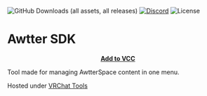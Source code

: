 ![GitHub Downloads (all assets, all releases)](https://img.shields.io/github/downloads/Killers0992/AwtterSDK/total?label=Downloads&labelColor=2e343e&color=00FFFF&style=for-the-badge)
[![Discord](https://img.shields.io/discord/1216429195232673964?label=Discord&labelColor=2e343e&color=00FFFF&style=for-the-badge)](https://discord.gg/ZTVfF8SKDN)
![License](https://img.shields.io/github/license/Ileriayo/markdown-badges?style=for-the-badge&labelColor=2e343e&color=00FFFF&)
# Awtter SDK

<p align="center">
<b><a href="https://killers0992.github.io/AwtterSDK">Add to VCC</a></b>
</p>


Tool made for managing AwtterSpace content in one menu.

Hosted under [VRChat Tools](https://github.com/Killers0992/VRChatTools)
